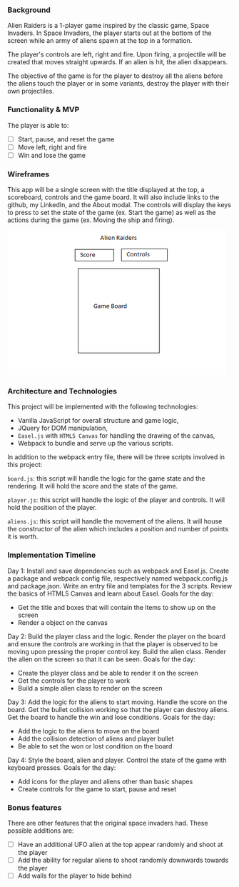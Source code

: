 ### Background

Alien Raiders is a 1-player game inspired by the classic game, Space Invaders.
In Space Invaders, the player starts out at the bottom of the screen while an
army of aliens spawn at the top in a formation.

The player's controls are left, right and fire. Upon firing, a projectile will
be created that moves straight upwards. If an alien is hit, the alien disappears.

The objective of the game is for the player to destroy all the aliens
before the aliens touch the player or in some variants, destroy the player
with their own projectiles.

### Functionality & MVP  

The player is able to:
- [ ] Start, pause, and reset the game
- [ ] Move left, right and fire
- [ ] Win and lose the game

### Wireframes
This app will be a single screen with the title displayed at the top, a scoreboard,
controls and the game board. It will also include links to the github, my LinkedIn,
and the About modal. The controls will display the keys to press to set the state
of the game (ex. Start the game) as well as the actions during the game (ex. Moving
  the ship and firing).

![wireframes](./alienraiders.png)

### Architecture and Technologies

This project will be implemented with the following technologies:

- Vanilla JavaScript for overall structure and game logic,
- JQuery for DOM manipulation,
- `Easel.js` with `HTML5 Canvas` for handling the drawing of the canvas,
- Webpack to bundle and serve up the various scripts.

In addition to the webpack entry file, there will be three scripts involved in this project:

`board.js`: this script will handle the logic for the game state and the rendering.
It will hold the score and the state of the game.

`player.js`: this script will handle the logic of the player and controls. It will
hold the position of the player.

`aliens.js`: this script will handle the movement of the aliens. It will house the
constructor of the alien which includes a position and number of points it is worth.

### Implementation Timeline
Day 1: Install and save dependencies such as webpack and Easel.js. Create a package and
webpack config file, respectively named webpack.config.js and package.json.  Write
an entry file and templates for the 3 scripts. Review the basics of HTML5 Canvas
and learn about Easel.
Goals for the day:
- Get the title and boxes that will contain the items to show up on the screen
- Render a object on the canvas

Day 2:  Build the player class and the logic. Render the player on the board and
ensure the controls are working in that the player is observed to be moving upon
pressing the proper control key. Build the alien class. Render the alien on the
screen so that it can be seen.
Goals for the day:
- Create the player class and be able to render it on the screen
- Get the controls for the player to work
- Build a simple alien class to render on the screen

Day 3: Add the logic for the aliens to start moving. Handle the score on the board.
Get the bullet collision working so that the player can destroy aliens. Get the board
to handle the win and lose conditions.
Goals for the day:
- Add the logic to the aliens to move on the board
- Add the collision detection of aliens and player bullet
- Be able to set the won or lost condition on the board

Day 4: Style the board, alien and player. Control the state of the game with
keyboard presses.
Goals for the day:
- Add icons for the player and aliens other than basic shapes
- Create controls for the game to start, pause and reset


### Bonus features
There are other features that the original space invaders had. These possible
additions are:
- [ ] Have an additional UFO alien at the top appear randomly and shoot at the player
- [ ] Add the ability for regular aliens to shoot randomly downwards towards the player
- [ ] Add walls for the player to hide behind
